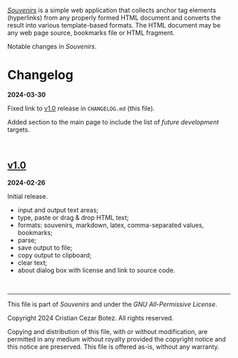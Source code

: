 _[Souvenirs](https://github.com/cx2b/souvenirs "Souvenirs on GitHub")_ is a simple web application that collects anchor tag elements (hyperlinks) from any properly formed HTML document and converts the result into various template-based formats. The HTML document may be any web page source, bookmarks file or HTML fragment.

Notable changes in _Souvenirs_.


# Changelog

**2024-03-30**

Fixed link to [v1.0](https://github.com/cx2b/souvenirs/releases/tag/v1.0) release in `CHANGELOG.md` (this file).

Added section to the main page to include the list of _future development_ targets.

<br>

## [v1.0](https://github.com/cx2b/souvenirs/releases/tag/v1.0)

**2024-02-26**

Initial release.

  * input and output text areas;
  * type, paste or drag & drop HTML text;
  * formats: souvenirs, markdown, latex, comma-separated values, bookmarks;
  * parse;
  * save output to file;
  * copy output to clipboard;
  * clear text;
  * about dialog box with license and link to source code.

<br>

----------------------------------------------------------------------

This file is part of _Souvenirs_ and under the _GNU All-Permissive License_.

Copyright 2024 Cristian Cezar Botez. All rights reserved.

Copying and distribution of this file, with or without modification, are permitted in any medium without royalty provided the copyright notice and this notice are preserved.  This file is offered as-is, without any warranty.
